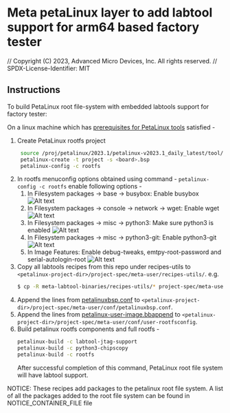 # Meta petaLinux layer to add labtool support for arm64 based factory tester

// Copyright (C) 2023, Advanced Micro Devices, Inc. All rights reserved.
// SPDX-License-Identifier: MIT

## Instructions
To build PetaLinux root file-system with embedded labtools support for factory tester:

On a linux machine which has [prerequisites for PetaLinux tools](https://docs.xilinx.com/r/en-US/ug1144-petalinux-tools-reference-guide/Prerequisites?tocId=RYSIsrA_Lds1LL2CKm626Q) satisfied -

1. Create PetaLinux rootfs project
   ```bash
    source /proj/petalinux/2023.1/petalinux-v2023.1_daily_latest/tool/petalinux-v2023.1-final/settings.sh
    petalinux-create -t project -s <board>.bsp
    petalinux-config -c rootfs
   ```
2. In rootfs menuconfig options obtained using command - `petalinux-config -c rootfs` enable following options -
   1. In Filesystem packages → base → busybox: Enable busybox
   ![Alt text](https://raw.gitenterprise.xilinx.com/chipscope-designs/vnx-factory-tester/master/linux/plnx_rootfs/docs/images/image-1.png)
   2. In Filesystem packages → console → network → wget: Enable wget
   ![Alt text](https://raw.gitenterprise.xilinx.com/chipscope-designs/vnx-factory-tester/master/linux/plnx_rootfs/docs/images/image-2.png)
   3. In Filesystem packages → misc → python3: Make sure python3 is enabled
   ![Alt text](https://raw.gitenterprise.xilinx.com/chipscope-designs/vnx-factory-tester/master/linux/plnx_rootfs/docs/images/image-3.png)
   4. In Filesystem packages → misc → python3-git: Enable python3-git
   ![Alt text](https://raw.gitenterprise.xilinx.com/chipscope-designs/vnx-factory-tester/master/linux/plnx_rootfs/docs/images/image-4.png)
   5. In Image Features: Enable debug-tweaks, emtpy-root-password and serial-autologin-root
    ![Alt text](https://raw.gitenterprise.xilinx.com/chipscope-designs/vnx-factory-tester/master/linux/plnx_rootfs/docs/images/image-5.png)
3. Copy all labtools recipes from this repo under recipes-utils to `<petalinux-project-dir>/project-spec/meta-user/recipes-utils/`. e.g.
   ```bash
   $ cp -R meta-labtool-binaries/recipes-utils/* project-spec/meta-user/recipes-utils/
   ```
4. Append the lines from [petalinuxbsp.conf](meta-labtool-binaries/blob/main/recipes-core/images/petalinuxbsp.conf) to `<petalinux-project-dir>/project-spec/meta-user/conf/petalinuxbsp.conf`.
5. Append the lines from [petalinux-user-image.bbappend](meta-labtool-binaries/blob/main/recipes-core/images/petalinux-user-image.bbappend) to `<petalinux-project-dir>/project-spec/meta-user/conf/user-rootfsconfig`.
6. Build petalinux rootfs components and full rootfs -
   ```bash
   petalinux-build -c labtool-jtag-support
   petalinux-build -c python3-chipscopy
   petalinux-build -c rootfs
   ```
   After successful completion of this command, PetaLinux root file system will have labtool support.
   
NOTICE:
These recipes add packages to the petalinux root file system. 
A list of all the packages added to the root file system can be found in NOTICE_CONTAINER_FILE file  
